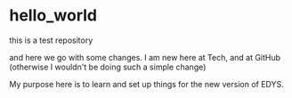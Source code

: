 # hello_world
this is a test repository

and here we go with some changes.
I am new here at Tech, and at GitHub (otherwise I wouldn't be doing such a simple change)

My purpose here is to learn and set up things for the new version of EDYS.

